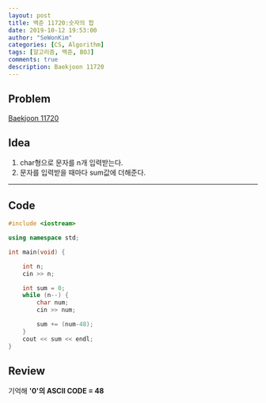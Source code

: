 ```yaml
---
layout: post
title: 백준 11720:숫자의 합
date: 2019-10-12 19:53:00
author: "SeWonKim"
categories: [CS, Algorithm]
tags: [알고리즘, 백준, BOJ]
comments: true
description: Baekjoon 11720
---
```


## Problem

[Baekjoon 11720](https://www.acmicpc.net/problem/11720)

## Idea

1. char형으로 문자를 n개 입력받는다.
2. 문자를 입력받을 때마다 sum값에 더해준다.

---

## Code

```cpp
#include <iostream>

using namespace std;

int main(void) {

	int n;
	cin >> n;

	int sum = 0;
	while (n--) {
		char num;
		cin >> num;

		sum += (num-48);
	}
	cout << sum << endl;
}
```

## Review

기억해 **'0'의 ASCII CODE = 48**
